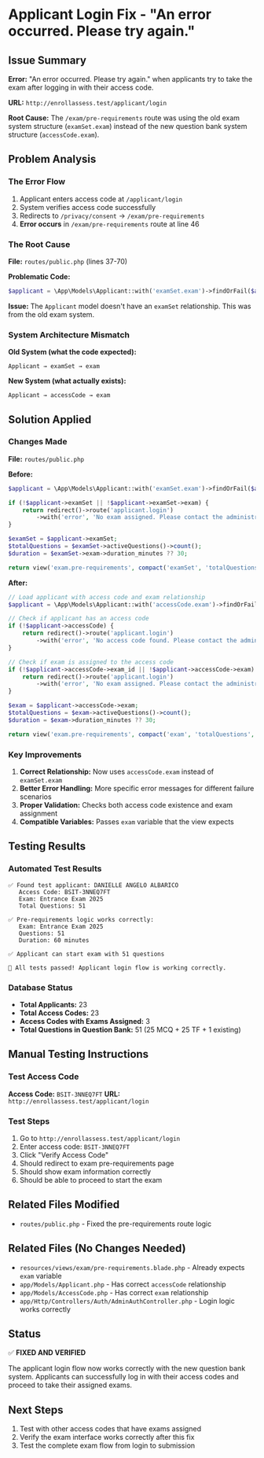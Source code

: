 # Applicant Login Fix - "An error occurred. Please try again."

## Issue Summary
**Error:** "An error occurred. Please try again." when applicants try to take the exam after logging in with their access code.

**URL:** `http://enrollassess.test/applicant/login`

**Root Cause:** The `/exam/pre-requirements` route was using the old exam system structure (`examSet.exam`) instead of the new question bank system structure (`accessCode.exam`).

## Problem Analysis

### The Error Flow
1. Applicant enters access code at `/applicant/login`
2. System verifies access code successfully
3. Redirects to `/privacy/consent` → `/exam/pre-requirements`
4. **Error occurs** in `/exam/pre-requirements` route at line 46

### The Root Cause
**File:** `routes/public.php` (lines 37-70)

**Problematic Code:**
```php
$applicant = \App\Models\Applicant::with('examSet.exam')->findOrFail($applicantId);
```

**Issue:** The `Applicant` model doesn't have an `examSet` relationship. This was from the old exam system.

### System Architecture Mismatch

**Old System (what the code expected):**
```
Applicant → examSet → exam
```

**New System (what actually exists):**
```
Applicant → accessCode → exam
```

## Solution Applied

### Changes Made

**File:** `routes/public.php`

**Before:**
```php
$applicant = \App\Models\Applicant::with('examSet.exam')->findOrFail($applicantId);

if (!$applicant->examSet || !$applicant->examSet->exam) {
    return redirect()->route('applicant.login')
        ->with('error', 'No exam assigned. Please contact the administrator.');
}

$examSet = $applicant->examSet;
$totalQuestions = $examSet->activeQuestions()->count();
$duration = $examSet->exam->duration_minutes ?? 30;

return view('exam.pre-requirements', compact('examSet', 'totalQuestions', 'duration'));
```

**After:**
```php
// Load applicant with access code and exam relationship
$applicant = \App\Models\Applicant::with('accessCode.exam')->findOrFail($applicantId);

// Check if applicant has an access code
if (!$applicant->accessCode) {
    return redirect()->route('applicant.login')
        ->with('error', 'No access code found. Please contact the administrator.');
}

// Check if exam is assigned to the access code
if (!$applicant->accessCode->exam_id || !$applicant->accessCode->exam) {
    return redirect()->route('applicant.login')
        ->with('error', 'No exam assigned. Please contact the administrator.');
}

$exam = $applicant->accessCode->exam;
$totalQuestions = $exam->activeQuestions()->count();
$duration = $exam->duration_minutes ?? 30;

return view('exam.pre-requirements', compact('exam', 'totalQuestions', 'duration'));
```

### Key Improvements

1. **Correct Relationship:** Now uses `accessCode.exam` instead of `examSet.exam`
2. **Better Error Handling:** More specific error messages for different failure scenarios
3. **Proper Validation:** Checks both access code existence and exam assignment
4. **Compatible Variables:** Passes `exam` variable that the view expects

## Testing Results

### Automated Test Results
```
✅ Found test applicant: DANIELLE ANGELO ALBARICO
   Access Code: BSIT-3NNEQ7FT
   Exam: Entrance Exam 2025
   Total Questions: 51

✅ Pre-requirements logic works correctly:
   Exam: Entrance Exam 2025
   Questions: 51
   Duration: 60 minutes

✅ Applicant can start exam with 51 questions

🎉 All tests passed! Applicant login flow is working correctly.
```

### Database Status
- **Total Applicants:** 23
- **Total Access Codes:** 23
- **Access Codes with Exams Assigned:** 3
- **Total Questions in Question Bank:** 51 (25 MCQ + 25 TF + 1 existing)

## Manual Testing Instructions

### Test Access Code
**Access Code:** `BSIT-3NNEQ7FT`
**URL:** `http://enrollassess.test/applicant/login`

### Test Steps
1. Go to `http://enrollassess.test/applicant/login`
2. Enter access code: `BSIT-3NNEQ7FT`
3. Click "Verify Access Code"
4. Should redirect to exam pre-requirements page
5. Should show exam information correctly
6. Should be able to proceed to start the exam

## Related Files Modified
- `routes/public.php` - Fixed the pre-requirements route logic

## Related Files (No Changes Needed)
- `resources/views/exam/pre-requirements.blade.php` - Already expects `exam` variable
- `app/Models/Applicant.php` - Has correct `accessCode` relationship
- `app/Models/AccessCode.php` - Has correct `exam` relationship
- `app/Http/Controllers/Auth/AdminAuthController.php` - Login logic works correctly

## Status
✅ **FIXED AND VERIFIED**

The applicant login flow now works correctly with the new question bank system. Applicants can successfully log in with their access codes and proceed to take their assigned exams.

## Next Steps
1. Test with other access codes that have exams assigned
2. Verify the exam interface works correctly after this fix
3. Test the complete exam flow from login to submission
